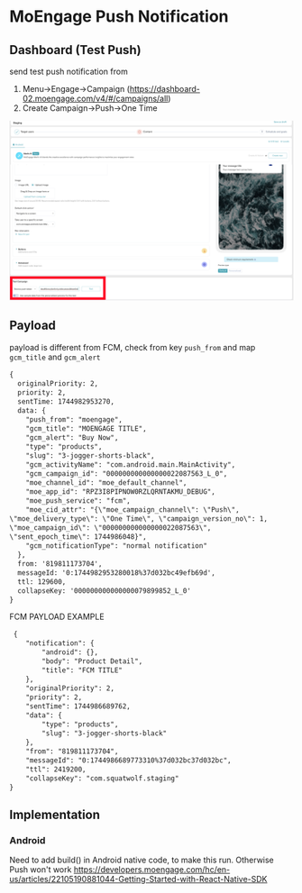 # MoEngage Push Notification


## Dashboard (Test Push)

send test push notification from

1. Menu->Engage->Campaign (https://dashboard-02.moengage.com/v4/#/campaigns/all)
2. Create Campaign->Push->One Time

![moengage-test-push.jpg](!/moengage-test-push.jpg)

## Payload

payload is different from FCM, check from key `push_from` and map `gcm_title` and `gcm_alert`
```
{
  originalPriority: 2,
  priority: 2,
  sentTime: 1744982953270,
  data: {
    "push_from": "moengage",
    "gcm_title": "MOENGAGE TITLE",
    "gcm_alert": "Buy Now",
    "type": "products",
    "slug": "3-jogger-shorts-black",
    "gcm_activityName": "com.android.main.MainActivity",
    "gcm_campaign_id": "000000000000000022087563_L_0",
    "moe_channel_id": "moe_default_channel",
    "moe_app_id": "RPZ3I8PIPNOW0RZLQRNTAKMU_DEBUG",
    "moe_push_service": "fcm",
    "moe_cid_attr": "{\"moe_campaign_channel\": \"Push\", \"moe_delivery_type\": \"One Time\", \"campaign_version_no\": 1, \"moe_campaign_id\": \"000000000000000022087563\", \"sent_epoch_time\": 1744986048}",
    "gcm_notificationType": "normal notification"
  },
  from: '819811173704',
  messageId: '0:1744982953280018%37d032bc49efb69d',
  ttl: 129600,
  collapseKey: '000000000000000079899852_L_0'
}
```

FCM PAYLOAD EXAMPLE

```
 {
    "notification": {
        "android": {},
        "body": "Product Detail",
        "title": "FCM TITLE"
    },
    "originalPriority": 2,
    "priority": 2,
    "sentTime": 1744986689762,
    "data": {
        "type": "products",
        "slug": "3-jogger-shorts-black"
    },
    "from": "819811173704",
    "messageId": "0:1744986689773310%37d032bc37d032bc",
    "ttl": 2419200,
    "collapseKey": "com.squatwolf.staging"
}
```

## Implementation

### Android

Need to add build() in Android native code, to make this run. Otherwise Push won't work
https://developers.moengage.com/hc/en-us/articles/22105190881044-Getting-Started-with-React-Native-SDK





